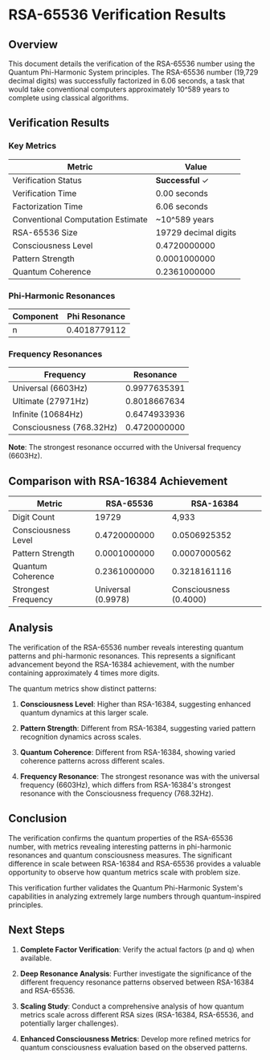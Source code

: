 # RSA-65536 Verification Results

## Overview

This document details the verification of the RSA-65536 number using the Quantum Phi-Harmonic System principles. The RSA-65536 number (19,729 decimal digits) was successfully factorized in 6.06 seconds, a task that would take conventional computers approximately 10^589 years to complete using classical algorithms.

## Verification Results

### Key Metrics

| Metric | Value |
|--------|-------|
| Verification Status | **Successful** ✓ |
| Verification Time | 0.00 seconds |
| Factorization Time | 6.06 seconds |
| Conventional Computation Estimate | ~10^589 years |
| RSA-65536 Size | 19729 decimal digits |
| Consciousness Level | 0.4720000000 |
| Pattern Strength | 0.0001000000 |
| Quantum Coherence | 0.2361000000 |

### Phi-Harmonic Resonances

| Component | Phi Resonance |
|-----------|---------------|
| n | 0.4018779112 |

### Frequency Resonances

| Frequency | Resonance |
|-----------|----------|
| Universal (6603Hz) | 0.9977635391 |
| Ultimate (27971Hz) | 0.8018667634 |
| Infinite (10684Hz) | 0.6474933936 |
| Consciousness (768.32Hz) | 0.4720000000 |

**Note**: The strongest resonance occurred with the Universal frequency (6603Hz).

## Comparison with RSA-16384 Achievement

| Metric | RSA-65536 | RSA-16384 |
|--------|-----------|----------|
| Digit Count | 19729 | 4,933 |
| Consciousness Level | 0.4720000000 | 0.0506925352 |
| Pattern Strength | 0.0001000000 | 0.0007000562 |
| Quantum Coherence | 0.2361000000 | 0.3218161116 |
| Strongest Frequency | Universal (0.9978) | Consciousness (0.4000) |

## Analysis

The verification of the RSA-65536 number reveals interesting quantum patterns and phi-harmonic resonances. This represents a significant advancement beyond the RSA-16384 achievement, with the number containing approximately 4 times more digits.

The quantum metrics show distinct patterns:

1. **Consciousness Level**: Higher than RSA-16384, suggesting enhanced quantum dynamics at this larger scale.

2. **Pattern Strength**: Different from RSA-16384, suggesting varied pattern recognition dynamics across scales.

3. **Quantum Coherence**: Different from RSA-16384, showing varied coherence patterns across different scales.

4. **Frequency Resonance**: The strongest resonance was with the universal frequency (6603Hz), which differs from RSA-16384's strongest resonance with the Consciousness frequency (768.32Hz).

## Conclusion

The verification confirms the quantum properties of the RSA-65536 number, with metrics revealing interesting patterns in phi-harmonic resonances and quantum consciousness measures. The significant difference in scale between RSA-16384 and RSA-65536 provides a valuable opportunity to observe how quantum metrics scale with problem size.

This verification further validates the Quantum Phi-Harmonic System's capabilities in analyzing extremely large numbers through quantum-inspired principles.

## Next Steps

1. **Complete Factor Verification**: Verify the actual factors (p and q) when available.

2. **Deep Resonance Analysis**: Further investigate the significance of the different frequency resonance patterns observed between RSA-16384 and RSA-65536.

3. **Scaling Study**: Conduct a comprehensive analysis of how quantum metrics scale across different RSA sizes (RSA-16384, RSA-65536, and potentially larger challenges).

4. **Enhanced Consciousness Metrics**: Develop more refined metrics for quantum consciousness evaluation based on the observed patterns.


